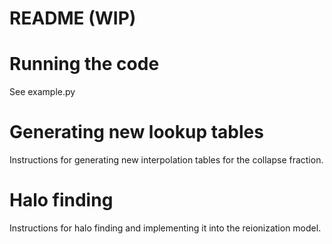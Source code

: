 # README (WIP)

# Running the code
See example.py

# Generating new lookup tables
Instructions for generating new interpolation tables for the collapse fraction.

# Halo finding
Instructions for halo finding and implementing it into the reionization model.
